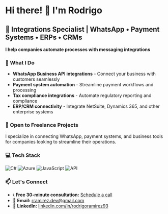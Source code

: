 # Hi there! 👋 I'm Rodrigo

## 🚀 Integrations Specialist | WhatsApp • Payment Systems • ERPs • CRMs

**I help companies automate processes with messaging integrations**

### 🔧 What I Do
- **WhatsApp Business API integrations** - Connect your business with customers seamlessly
- **Payment system automation** - Streamline payment workflows and processing
- **Tax compliance integrations** - Automate regulatory reporting and compliance
- **ERP/CRM connectivity** - Integrate NetSuite, Dynamics 365, and other enterprise systems

### 💼 Open to Freelance Projects
I specialize in connecting WhatsApp, payment systems, and business tools for companies looking to streamline their operations.

### 💻 Tech Stack
![C#](https://img.shields.io/badge/C%23-239120?style=flat-square&logo=c-sharp&logoColor=white)
![Azure](https://img.shields.io/badge/Microsoft%20Azure-0078D4?style=flat-square&logo=microsoft-azure&logoColor=white)
![JavaScript](https://img.shields.io/badge/-JavaScript-F7DF1E?style=flat-square&logo=javascript&logoColor=black)
![API](https://img.shields.io/badge/-REST%20APIs-FF6B6B?style=flat-square&logo=api&logoColor=white)

### 📫 Let's Connect
- 📞 **Free 30-minute consultation:** [Schedule a call](https://calendly.com/your-link)
- 📧 **Email:** rramirez.dev@gmail.com
- 💼 **LinkedIn:** [linkedin.com/in/rodrigoramirez93](https://www.linkedin.com/in/rodrigoramirez93/)
